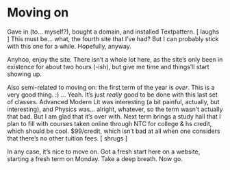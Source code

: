 # Moving on

Gave in (to… myself?), bought a domain, and installed Textpattern. \[ laughs ] This must be… what, the fourth site that I’ve had? But I can probably stick with this one for a while. Hopefully, anyway.

Anyhoo, enjoy the site. There isn’t a whole lot here, as the site’s only been in existence for about two hours (-ish), but give me time and things’ll start showing up.

Also semi-related to moving on: the first term of the year is _over_. This is a very good thing. :) ... Yeah. It’s just _really_ good to be done with this last set of classes. Advanced Modern Lit was interesting (a bit painful, actually, but interesting), and Physics was… alright, whatever, so the term wasn’t actually that bad. But I am glad that it’s over with. Next term brings a study hall that I plan to fill with courses taken online through NTC for college & hs credit, which should be cool. $99/credit, which isn’t bad at all when one considers that there’s no other tuition fees. \[ shrugs ]

In any case, it’s nice to move on. Got a fresh start here on a website, starting a fresh term on Monday. Take a deep breath. Now go.
